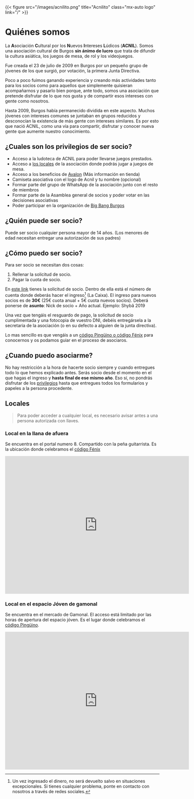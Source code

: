 ---
---

{{< figure src="/images/acnilito.png" title="Acnilito" class="mx-auto logo" link="/" >}}

# Quiénes somos

La **A**sociación **C**ultural por los **N**uevos **I**ntereses **L**údicos (**ACNIL**). Somos una asociación cultural de Burgos **sin ánimo de lucro** que trata de difundir la cultura asiática, los juegos de mesa, de rol y los videojuegos.

Fue creada el 23 de julio de 2009 en Burgos por un pequeño grupo de jóvenes de los que surgió, por votación, la primera Junta Directiva.

Poco a poco fuimos ganando experiencia y creando más actividades tanto para los socios como para aquellos que simplemente quisieran acompañarnos y pasarlo bien porque, ante todo, somos una asociación que pretende disfrutar de lo que nos gusta y de compartir esos intereses con gente como nosotros.

Hasta 2009, Burgos había permanecido dividida en este aspecto. Muchos jóvenes con intereses comunes se juntaban en grupos reducidos y desconocían la existencia de más gente con intereses similares. Es por esto que nació ACNIL, como una vía para compartir, disfrutar y conocer nueva gente que aumente nuestro conocimiento.

## ¿Cuales son los privilegios de ser socio?

- Acceso a la ludoteca de ACNIL para poder llevarse juegos prestados.
- Acceso a [los locales](#locales) de la asociación donde podrás jugar a juegos de mesa.
- Acceso a los beneficios de [Avalon](https://avalonburgos.es) (Más información en tienda)
- Camiseta asociativa con el logo de Acnil y tu nombre (opcional)
- Formar parte del grupo de WhatsApp de la asociación junto con el resto de miembros
- Formar parte de la Asamblea general de socios y poder votar en las decisiones asociativas
- Poder participar en la organización de [Big Bang Burgos](../jornadas)

## ¿Quién puede ser socio?

Puede ser socio cualquier persona mayor de 14 años. (Los menores de edad necesitan entregar una autorización de sus padres)

## ¿Cómo puedo ser socio?

Para ser socio se necesitan dos cosas:

1. Rellenar la solicitud de socio.
2. Pagar la cuota de socio.

En [este link](./inscripcion.pdf) tienes la solicitud de socio. Dentro de ella está el número de cuenta donde deberás hacer el ingreso[^1] (La Caixa). El ingreso para nuevos socios es de **30€** (25€ cuota anual + 5€ cuota nuevos socios). Deberá ponerse de **asunto**: Nick de socio + Año actual. Ejemplo: Shybâ 2019

Una vez que tengáis el resguardo de pago, la solicitud de socio cumplimentada y una fotocopia de vuestro DNI, debéis entregársela a la secretaria de la asociación (o en su defecto a alguien de la junta directiva).

Lo mas sencillo es que vengáis a un [código Pingüino o código Fénix](../pinguino) para conocernos y os podamos guiar en el proceso de asociaros.

## ¿Cuando puedo asociarme?

No hay restricción a la hora de hacerte socio siempre y cuando entregues todo lo que hemos explicado antes. Serás socio desde el momento en el que hagas el ingreso y **hasta final de ese mismo año**. Eso sí, no pondrás disfrutar de los [privilegios](#cuales-son-los-privilegios-de-ser-socio) hasta que entregues todos los formularios y papeles a la persona procedente.

## Locales

> Para poder acceder a cualquier local, es necesario avisar antes a una persona autorizada con llaves.

### Local en la llana de afuera

Se encuentra en el portal numero 8. Compartido con la peña guitarrista. Es la ubicación donde celebramos el [código Fénix](../pinguino)

<iframe src="https://www.google.com/maps/embed?pb=!4v1690111982091!6m8!1m7!1sO_SQvLpKKGt173KTa-g1XQ!2m2!1d42.34175676602156!2d-3.703511788010005!3f268.71635246735485!4f-4.715495896166232!5f2.0837873386464874" width="600" height="450" style="border:0;" allowfullscreen="" loading="lazy" referrerpolicy="no-referrer-when-downgrade"></iframe>

### Local en el espacio Jóven de gamonal

Se encuentra en el mercado de Gamonal. El acceso está limitado por las horas de apertura del espacio jóven. Es el lugar donde celebramos el [código Pingüino](../pinguino).

<iframe src="https://www.google.com/maps/embed?pb=!4v1690112174588!6m8!1m7!1sCmk0A7rVP1wrAp07orXRmQ!2m2!1d42.35133982610823!2d-3.664901867938506!3f321.0026207722763!4f4.1623243583635485!5f0.7820865974627469" width="600" height="450" style="border:0;" allowfullscreen="" loading="lazy" referrerpolicy="no-referrer-when-downgrade"></iframe>


[^1]: Un vez ingresado el dinero, no será devuelto salvo en situaciones excepcionales. Si tienes cualquier problema, ponte en contacto con nosotros a través de redes sociales.
